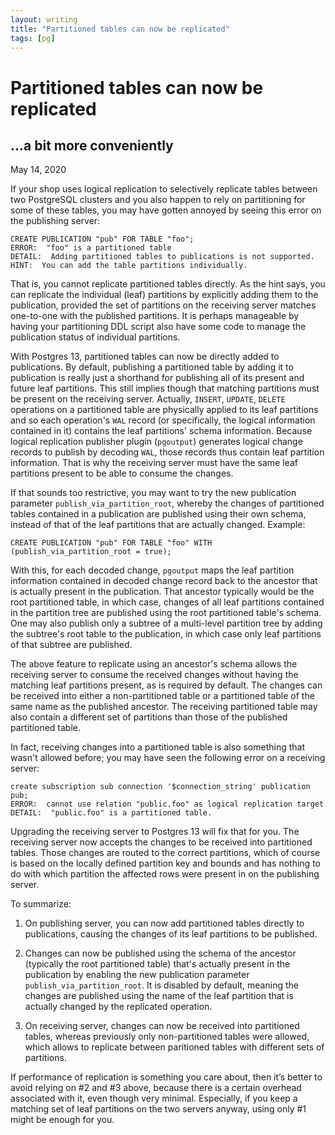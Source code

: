 ```yaml
---
layout: writing
title: "Partitioned tables can now be replicated"
tags: [pg]
---
```

# Partitioned tables can now be replicated
## ...a bit more conveniently

May 14, 2020

If your shop uses logical replication to selectively replicate tables between two
PostgreSQL clusters and you also happen to rely on partitioning for some of these
tables, you may have gotten annoyed by seeing this error on the publishing server:

```
CREATE PUBLICATION "pub" FOR TABLE "foo";
ERROR:  "foo" is a partitioned table
DETAIL:  Adding partitioned tables to publications is not supported.
HINT:  You can add the table partitions individually.
```

That is, you cannot replicate partitioned tables directly.  As the hint says, you
can replicate the individual (leaf) partitions by explicitly adding them to the
publication, provided the set of partitions on the receiving server matches one-to-one
with the published partitions.  It is perhaps manageable by having your partitioning DDL
script also have some code to manage the publication status of individual
partitions.

With Postgres 13, partitioned tables can now be directly added to publications.
By default, publishing a partitioned table by adding it to publication is really
just a shorthand for publishing all of its present and future leaf partitions.
This still implies though that matching partitions must be present on the receiving
server. Actually, `INSERT`, `UPDATE`, `DELETE` operations on a partitioned table are
physically applied to its leaf partitions and so each operation's `WAL` record
(or specifically, the logical information contained in it) contains the leaf partitions'
schema information.  Because logical replication publisher plugin (`pgoutput`)
generates logical change records to publish by decoding `WAL`, those records thus
contain leaf partition information. That is why the receiving server must have the
same leaf partitions present to be able to consume the changes.

If that sounds too restrictive, you may want to try the new publication parameter
`publish_via_partition_root`, whereby the changes of partitioned tables contained
in a publication are published using their own schema, instead of that of the leaf
partitions that are actually changed.  Example:

```
CREATE PUBLICATION "pub" FOR TABLE "foo" WITH (publish_via_partition_root = true);
```

With this, for each decoded change, `pgoutput` maps the leaf partition information
contained in decoded change record back to the ancestor that is actually present in
the publication.  That ancestor typically would be the root partitioned table,
in which case, changes of all leaf partitions contained in the partition tree are
published using the root partitioned table's schema.  One may also publish only a
subtree of a multi-level partition tree by adding the subtree's root table to the
publication, in which case only leaf partitions of that subtree are published.

The above feature to replicate using an ancestor's schema allows the receiving server
to consume the received changes without having the matching leaf partitions present,
as is required by default.  The changes can be received into either a non-partitioned
table or a partitioned table of the same name as the published ancestor.  The
receiving partitioned table may also contain a different set of partitions than those
of the published partitioned table.

In fact, receiving changes into a partitioned table is also something that wasn't
allowed before; you may have seen the following error on a receiving server:

```
create subscription sub connection '$connection_string' publication pub;
ERROR:  cannot use relation "public.foo" as logical replication target
DETAIL:  "public.foo" is a partitioned table.
```

Upgrading the receiving server to Postgres 13 will fix that for you.  The
receiving server now accepts the changes to be received into partitioned tables.
Those changes are routed to the correct partitions, which of course is
based on the locally defined partition key and bounds and has nothing to do
with which partition the affected rows were present in on the publishing server.

To summarize:

1. On publishing server, you can now add partitioned tables directly to
publications, causing the changes of its leaf partitions to be published.

2. Changes can now be published using the schema of the ancestor (typically the
root partitioned table) that's actually present in the publication by
enabling the new publication parameter `publish_via_partition_root`.  It
is disabled by default, meaning the changes are published using the name
of the leaf partition that is actually changed by the replicated operation.

3. On receiving server, changes can now be received into partitioned tables,
whereas previously only non-partitioned tables were allowed, which allows
to replicate between paritioned tables with different sets of partitions.

If performance of replication is something you care about, then it’s better to
avoid relying on #2 and #3 above, because there is a certain overhead associated
with it, even though very minimal. Especially, if you keep a matching set of
leaf partitions on the two servers anyway, using only #1 might be enough for you.
